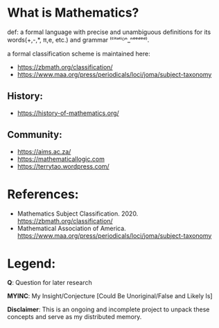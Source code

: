 # What is Mathematics?

def: a formal language with precise and unambiguous definitions for its words(+,-,\*, π,e, etc.) and grammar ⁽ᶜⁱᵗᵃᵗⁱᴼⁿ_ⁿᵉᵉᵈᵉᵈ⁾.

a formal classification scheme is maintained here: 
* https://zbmath.org/classification/
* https://www.maa.org/press/periodicals/loci/joma/subject-taxonomy

## History:
* https://history-of-mathematics.org/

## Community:
* https://aims.ac.za/
* https://mathematicallogic.com
* https://terrytao.wordpress.com/

# References:
* Mathematics Subject Classification. 2020. https://zbmath.org/classification/
* Mathematical Association of America. https://www.maa.org/press/periodicals/loci/joma/subject-taxonomy

# Legend:
**Q**: Question for later research

**MYINC**: My Insight/Conjecture [Could Be Unoriginal/False and Likely Is]

**Disclaimer**: This is an ongoing and incomplete project to unpack these concepts and serve as my distributed memory.
